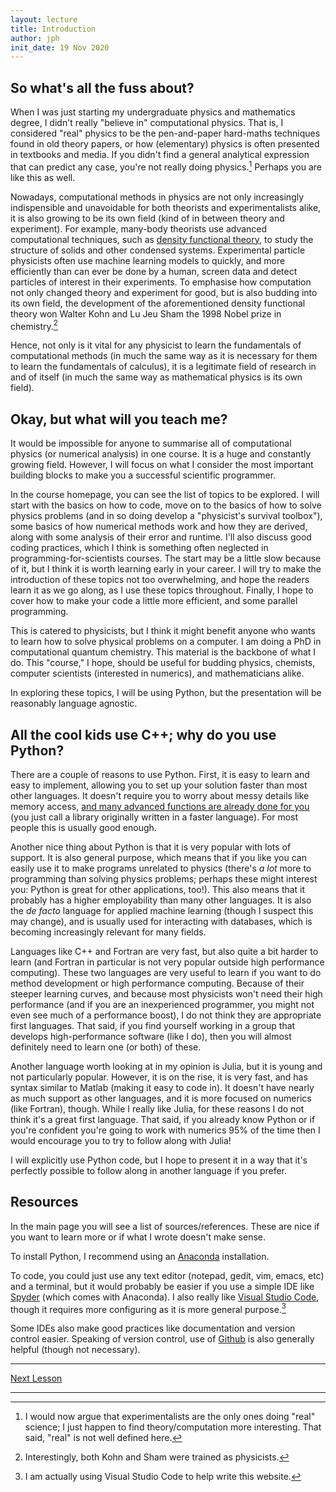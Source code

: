 ```yaml
---
layout: lecture
title: Introduction
author: jph
init_date: 19 Nov 2020
---
```


## So what's all the fuss about?
When I was just starting my undergraduate physics and mathematics degree, I didn't really "believe in" computational physics. That is, I considered "real" physics to be the pen-and-paper hard-maths techniques found in old theory papers, or how (elementary) physics is often presented in textbooks and media. If you didn't find a general analytical expression that can predict any case, you're not really doing physics.[^1] Perhaps you are like this as well.

Nowadays, computational methods in physics are not only increasingly indispensible and unavoidable for both theorists and experimentalists alike, it is also growing to be its own field (kind of in between theory and experiment). For example, many-body theorists use advanced computational techniques, such as [density functional theory](https://en.wikipedia.org/wiki/Density_functional_theory), to study the structure of solids and other condensed systems. Experimental particle physicists often use machine learning models to quickly, and more efficiently than can ever be done by a human, screen data and detect particles of interest in their experiments. To emphasise how computation not only changed theory and experiment for good, but is also budding into its own field, the development of the aforementioned density functional theory won Walter Kohn and Lu Jeu Sham the 1998 Nobel prize in chemistry.[^2]

Hence, not only is it vital for any physicist to learn the fundamentals of computational methods (in much the same way as it is necessary for them to learn the fundamentals of calculus), it is a legitimate field of research in and of itself (in much the same way as mathematical physics is its own field).

## Okay, but what will you teach me?
It would be impossible for anyone to summarise all of computational physics (or numerical analysis) in one course. It is a huge and constantly growing field. However, I will focus on what I consider the most important building blocks to make you a successful scientific programmer.

In the course homepage, you can see the list of topics to be explored. I will start with the basics on how to code, move on to the basics of how to solve physics problems (and in so doing develop a "physicist's survival toolbox"), some basics of how numerical methods work and how they are derived, along with some analysis of their error and runtime. I'll also discuss good coding practices, which I think is something often neglected in programming-for-scientists courses. The start may be a little slow because of it, but I think it is worth learning early in your career. I will try to make the introduction of these topics not too overwhelming, and hope the readers learn it as we go along, as I use these topics throughout. Finally, I hope to cover how to make your code a little more efficient, and some parallel programming.

This is catered to physicists, but I think it might benefit anyone who wants to learn how to solve physical problems on a computer. I am doing a PhD in computational quantum chemistry. This material is the backbone of what I do. This "course," I hope, should be useful for budding physics, chemists, computer scientists (interested in numerics), and mathematicians alike.

In exploring these topics, I will be using Python, but the presentation will be reasonably language agnostic.

## All the cool kids use C++; why do you use Python?
There are a couple of reasons to use Python. First, it is easy to learn and easy to implement, allowing you to set up your solution faster than most other languages. It doesn't require you to worry about messy details like memory access, [and many advanced functions are already done for you](https://xkcd.com/353/) (you just call a library originally written in a faster language). For most people this is usually good enough.

Another nice thing about Python is that it is very popular with lots of support. It is also general purpose, which means that if you like you can easily use it to make programs unrelated to physics (there's _a lot_ more to programming than solving physics problems; perhaps these might interest you: Python is great for other applications, too!). This also means that it probably has a higher employability than many other languages. It is also the _de facto_ language for applied machine learning (though I suspect this may change), and is usually used for interacting with databases, which is becoming increasingly relevant for many fields.

Languages like C++ and Fortran are very fast, but also quite a bit harder to learn (and Fortran in particular is not very popular outside high performance computing). These two languages are very useful to learn if you want to do method development or high performance computing. Because of their steeper learning curves, and because most physicists won't need their high performance (and if you are an inexperienced programmer, you might not even see much of a performance boost), I do not think they are appropriate first languages. That said, if you find yourself working in a group that develops high-performance software (like I do), then you will almost definitely need to learn one (or both) of these.

Another language worth looking at in my opinion is Julia, but it is young and not particularly popular. However, it is on the rise, it is very fast, and has syntax similar to Matlab (making it easy to code in). It doesn't have nearly as much support as other languages, and it is more focused on numerics (like Fortran), though. While I really like Julia, for these reasons I do not think it's a great first language. That said, if you already know Python or if you're confident you're going to work with numerics 95% of the time then I would encourage you to try to follow along with Julia!

I will explicitly use Python code, but I hope to present it in a way that it's perfectly possible to follow along in another language if you prefer.

## Resources
In the main page you will see a list of sources/references. These are nice if you want to learn more or if what I wrote doesn't make sense.

To install Python, I recommend using an [Anaconda](https://docs.anaconda.com/anaconda/install/) installation.

To code, you could just use any text editor (notepad, gedit, vim, emacs, etc) and a terminal, but it would probably be easier if you use a simple IDE like [Spyder](https://www.spyder-ide.org/) (which comes with Anaconda). I also really like [Visual Studio Code](https://code.visualstudio.com/), though it requires more configuring as it is more general purpose.[^3]

Some IDEs also make good practices like documentation and version control easier. Speaking of version control, use of [Github](https://github.com/) is also generally helpful (though not necessary).

<hr>

[Next Lesson](sec1_1)

<hr>

[^1]: I would now argue that experimentalists are the only ones doing "real" science; I just happen to find theory/computation more interesting. That said, "real" is not well defined here.
[^2]: Interestingly, both Kohn and Sham were trained as physicists.
[^3]: I am actually using Visual Studio Code to help write this website.